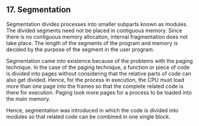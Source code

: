 ## 17. Segmentation

Segmentation divides processes into smaller subparts known as modules. The
divided segments need not be placed in contiguous memory. Since there is no
contiguous memory allocation, internal fragmentation does not take place. The
length of the segments of the program and memory is decided by the purpose of
the segment in the user program.

Segmentation came into existence
because of the problems with the paging
technique. In the case of the paging
technique, a function or piece of code is
divided into pages without considering that
the relative parts of code can also get
divided. Hence, for the process in
execution, the CPU must load more than
one page into the frames so that the
complete related code is there for
execution. Paging took more pages for a
process to be loaded into the main
memory.

Hence, segmentation was introduced in which the code is divided into modules
so that related code can be combined in one single block.
